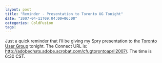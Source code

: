 ```yaml
---
layout: post
title: "Reminder - Presentation to Toronto UG Tonight"
date: "2007-04-11T09:04:00+06:00"
categories: ColdFusion 
tags: 
---
```


Just a quick reminder that I'll be giving my Spry presentation to the <a href="http://www.cfugtoronto.org/">Toronto User Group</a> tonight. The Connect URL is: <a href="http://adobechats.adobe.acrobat.com/cfugtorontoapril2007/">http://adobechats.adobe.acrobat.com/cfugtorontoapril2007/</a>. The time is 6:30 CST.